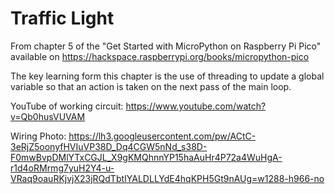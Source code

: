 # Traffic Light
From chapter 5 of the "Get Started with MicroPython on Raspberry Pi Pico" available on https://hackspace.raspberrypi.org/books/micropython-pico

The key learning form this chapter is the use of threading to update a global variable so that an action is taken on the next pass of the main loop.

YouTube of working circuit: https://www.youtube.com/watch?v=Qb0husVUVAM

Wiring Photo: https://lh3.googleusercontent.com/pw/ACtC-3eRjZ5oonyfHVIuVP38D_Dq4CGW5nNd_s38D-F0mwBvpDMlYTxCGJL_X9gKMQhnnYP15haAuHr4P72a4WuHgA-r1d4oRMrmg7yuH2Y4-u-VRaq9oauRKjvjX23jRQdTbtIYALDLLYdE4hqKPH5Gt9nAUg=w1288-h966-no
